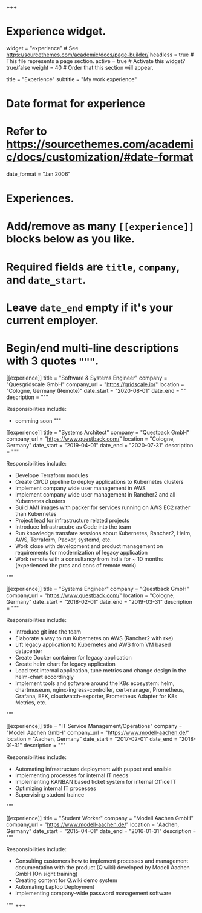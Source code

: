 +++
# Experience widget.
widget = "experience"  # See https://sourcethemes.com/academic/docs/page-builder/
headless = true  # This file represents a page section.
active = true  # Activate this widget? true/false
weight = 40  # Order that this section will appear.

title = "Experience"
subtitle = "My work experience"

# Date format for experience
#   Refer to https://sourcethemes.com/academic/docs/customization/#date-format
date_format = "Jan 2006"

# Experiences.
#   Add/remove as many `[[experience]]` blocks below as you like.
#   Required fields are `title`, `company`, and `date_start`.
#   Leave `date_end` empty if it's your current employer.
#   Begin/end multi-line descriptions with 3 quotes `"""`.

[[experience]]
  title = "Software & Systems Engineer"
  company = "Quesgridscale GmbH"
  company_url = "https://gridscale.io/"
  location = "Cologne, Germany (Remote)"
  date_start = "2020-08-01"
  date_end = ""
  description = """
  
  Responsibilities include:
  
  * comming soon
  """

[[experience]]
  title = "Systems Architect"
  company = "Questback GmbH"
  company_url = "https://www.questback.com/"
  location = "Cologne, Germany"
  date_start = "2019-04-01"
  date_end = "2020-07-31"
  description = """
  
  Responsibilities include:
  
  * Develope Terraform modules
  * Create CI/CD pipeline to deploy applications to Kubernetes clusters
  * Implement company wide user management in AWS
  * Implement company wide user management in Rancher2 and all Kubernetes clusters
  * Build AMI images with packer for services running on AWS EC2 rather than Kubernetes
  * Project lead for infrastructure related projects
  * Introduce Infrastrucutre as Code into the team
  * Run knowledge transfare sessions about Kubernetes, Rancher2, Helm, AWS, Terraform, Packer, systemd, etc.
  * Work close with development and product management on requirements for modernization of legacy application
  * Work remote with a consultancy from India for ~ 10 months (experienced the pros and cons of remote work)

  """

[[experience]]
  title = "Systems Engineer"
  company = "Questback GmbH"
  company_url = "https://www.questback.com/"
  location = "Cologne, Germany"
  date_start = "2018-02-01"
  date_end = "2019-03-31"
  description = """

  Responsibilities include:

  * Introduce git into the team
  * Elaborate a way to run Kubernetes on AWS (Rancher2 with rke)
  * Lift legacy application to Kubernetes and AWS from VM based datacenter
  * Create Docker container for legacy application
  * Create helm chart for legacy application
  * Load test internal application, tune metrics and change design in the helm-chart accordingly
  * Implement tools and software around the K8s ecosystem: helm, chartmuseum, nginx-ingress-controller, cert-manager, Prometheus, Grafana, EFK, cloudwatch-exporter, Prometheus Adapter for K8s Metrics, etc.

  """

[[experience]]
  title = "IT Service Management/Operations"
  company = "Modell Aachen GmbH"
  company_url = "https://www.modell-aachen.de/"
  location = "Aachen, Germany"
  date_start = "2017-02-01"
  date_end = "2018-01-31"
  description = """

  Responsibilities include:

  * Automating infrastructure deployment with puppet and ansible
  * Implementing processes for internal IT needs
  * Implementing KANBAN based ticket system for internal Office IT
  * Optimizing internal IT processes
  * Supervising student trainee

  """

[[experience]]
  title = "Student Worker"
  company = "Modell Aachen GmbH"
  company_url = "https://www.modell-aachen.de/"
  location = "Aachen, Germany"
  date_start = "2015-04-01"
  date_end = "2016-01-31"
  description = """

  Responsibilities include:

  * Consulting customers how to implement processes and management documentation with the product (Q.wiki) developed by Modell Aachen GmbH (On sight training)
  * Creating content for Q.wiki demo system
  * Automating Laptop Deployment
  * Implementing company-wide password management software

  """
+++

